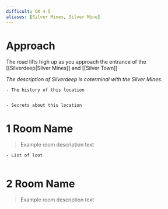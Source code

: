 ```yaml
---
difficult: CR 4-5
aliases: [Silver Mines, Silver Mine]
---
```

# Approach
The road lifts high up as you approach the entrance of the [[Silverdeep|Silver Mines]] and [[Silver Town]]

*The description of Silverdeep is coterminal with the Silver Mines.*




```ad-history
- The history of this location


```

```ad-Secrets
- Secrets about this location
```


# 1 Room Name
> Example room description text

```ad-loot
- List of loot


```

# 2 Room Name
> Example room description text